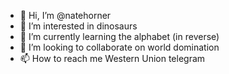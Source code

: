- 👋 Hi, I’m @natehorner
- 👀 I’m interested in dinosaurs
- 🌱 I’m currently learning the alphabet (in reverse)
- 💞️ I’m looking to collaborate on world domination
- 📫 How to reach me Western Union telegram

<!---
natehorner/natehorner is a ✨ special ✨ repository because its `README.md` (this file) appears on your GitHub profile.
You can click the Preview link to take a look at your changes.
--->

